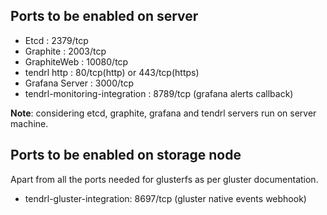 
## Ports to be enabled on server
* Etcd : 2379/tcp
* Graphite : 2003/tcp
* GraphiteWeb : 10080/tcp
* tendrl http : 80/tcp(http) or 443/tcp(https)
* Grafana Server : 3000/tcp
* tendrl-monitoring-integration : 8789/tcp  (grafana alerts callback)

**Note**: considering etcd, graphite, grafana and tendrl servers run on server machine.

## Ports to be enabled on storage node
Apart from all the ports needed for glusterfs as per gluster documentation.
* tendrl-gluster-integration: 8697/tcp (gluster native events webhook)